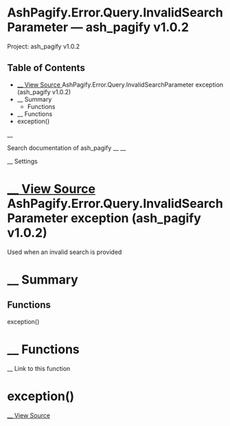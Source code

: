 # AshPagify.Error.Query.InvalidSearchParameter — ash_pagify v1.0.2

Project: ash_pagify v1.0.2

## Table of Contents

- [ __ View Source ](external_link) AshPagify.Error.Query.InvalidSearchParameter exception (ash_pagify v1.0.2)
- __ Summary
  - Functions
- __ Functions
- exception()

__

Search documentation of ash_pagify __ __

__ Settings

#  [ __ View Source ](external_link) AshPagify.Error.Query.InvalidSearchParameter exception (ash_pagify v1.0.2)

Used when an invalid search is provided

#  __ Summary

##  Functions

exception()

#  __ Functions

__ Link to this function

# exception()

[ __ View Source ](external_link)
